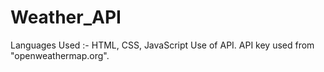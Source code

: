 # Weather_API

Languages Used :- HTML, CSS, JavaScript
Use of API. API key used from "openweathermap.org".
